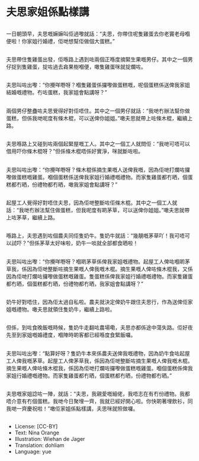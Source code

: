 # 夫思家姐係點樣講

##
一日朝頭早，夫思嘅嫲嫲叫佢過嚟就話：“夫思，你帶住呢隻雞蛋去你老竇老母嗰便啦！你家姐行婚禮，佢哋想幫佢做個大蛋糕。”

##
夫思帶住隻雞蛋出發，佢喺路上遇到咗兩個正喺度摘緊生果嘅男仔。其中之一個男仔捉到隻雞蛋，掟咗過去樖果樹嗰便，噉隻雞蛋咪就掟爛咗。

##
夫思叫咗出嚟：“你攪咩嘢呀？嗰隻雞蛋係攞嚟做蛋糕嘅，呢個蛋糕係送俾我家姐結婚嘅禮物。冇咗蛋糕，我家姐會點講呀？”

##
兩個男仔整蠱咗夫思覺得好對佢唔住。其中之一個男仔就話：“我哋冇辦法幫你做蛋糕，但係我哋呢度有條木棍，可以送俾你姐姐。”噉夫思就帶上咗條木棍，繼續上路。

##
夫思喺路上又碰到咗兩個起緊屋嘅工人。其中之一個工人就問佢：“我哋可唔可以借用吓你條木棍呀？”但係條木棍唔係好實淨，咪就斷咗啦。

##
夫思叫咗出嚟：“你攪咩嘢呀？條木棍係摘生果嘅人送俾我嘅，因為佢哋打爛咗攞嚟做蛋糕嘅雞蛋。嗰個蛋糕係送俾我家姐行婚禮嘅禮物。而家隻雞蛋都冇晒，個蛋糕都冇晒，份禮物都冇晒，噉我家姐會點講呀？”

##
起屋工人覺得好對唔住夫思，因為佢哋整斷咗佢條木棍。其中之一個工人就話：“我哋冇辦法幫住做蛋糕，但我呢度有啲茅草，可以送俾你姐姐。”噉夫思就帶上咗茅草，繼續上路。

##
喺路上，夫思遇到咗個農夫同佢隻奶牛。隻奶牛就話：“幾靚嘅茅草吖！我可唔可以試吓？”但係茅草太好味啦，奶牛一啖就全部都食晒啦！

##
夫思叫咗出嚟：“你攪咩嘢呀？嗰啲茅草係俾我家姐嘅禮物。起屋工人俾咗嗰啲茅草我，係因為佢哋整斷咗摘生果嘅人俾我嘅木棍。摘生果嘅人俾咗條木棍我，又係因為佢哋打爛咗攞嚟做蛋糕嘅雞蛋。隻蛋糕係俾我家姐行婚禮嘅禮物。而家隻雞蛋都冇晒，個蛋糕都冇晒，份禮物都冇晒，我家姐會點講呀？”

##
奶牛好對唔住，因為佢太過自私啦。農夫就決定俾奶牛跟住夫思行，作為送俾佢家姐嘅禮物。噉夫思就領住隻奶牛，繼續上路啦。

##
但係，到咗食晚飯嘅時候，隻奶牛走翻咗農場嘞，夫思亦都係途中蕩失路。佢好夜先至到家姐嘅婚禮度，嗰陣時啲客都已經喺度食緊飯囉。

##
夫思叫咗出嚟：“點算好呀？隻奶牛本來係農夫送俾我嘅禮物，因為奶牛食咗起屋工人俾我嘅茅草。起屋工人俾茅草我，係因為佢哋整斷咗摘生果嘅人俾我嘅木棍。摘生果嘅人俾咗條木棍我，係因為佢哋打爛咗攞嚟做蛋糕嘅雞蛋。嗰個蛋糕係俾我家姐行婚禮嘅禮物。而家隻雞蛋都冇晒，個蛋糕都冇晒，份禮物都冇晒。”

##
夫思嘅家姐諗咗一陣，就話：“夫思，我親愛嘅細佬，我唔志在有冇份禮物。我都唔介意有冇個蛋糕。我哋今日聚埋一齊，我就已經好開心啦。你快啲著埋飲衫，同我哋一齊慶祝啦！”噉佢家姐係點樣講，夫思咪就照做囉。

##
* License: [CC-BY]
* Text: Nina Orange
* Illustration: Wiehan de Jager
* Translation: dohliam
* Language: yue
